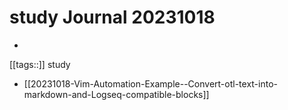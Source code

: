 # study Journal 20231018

- 
[[tags::]] study
- [[20231018-Vim-Automation-Example--Convert-otl-text-into-markdown-and-Logseq-compatible-blocks]]
